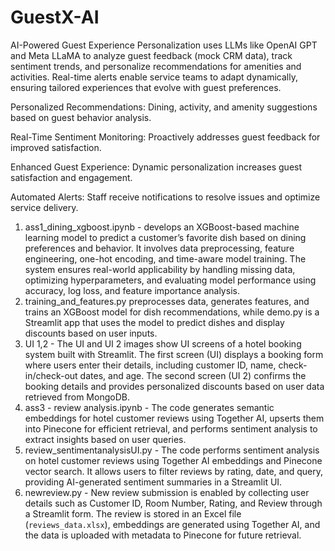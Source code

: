 # GuestX-AI
AI-Powered Guest Experience Personalization uses LLMs like OpenAI GPT and Meta LLaMA to analyze guest feedback (mock CRM data), track sentiment trends, and personalize recommendations for amenities and activities. Real-time alerts enable service teams to adapt dynamically, ensuring tailored experiences that evolve with guest preferences.

Personalized Recommendations: Dining, activity, and amenity suggestions based on guest behavior analysis.

Real-Time Sentiment Monitoring: Proactively addresses guest feedback for improved satisfaction.

Enhanced Guest Experience: Dynamic personalization increases guest satisfaction and engagement.

Automated Alerts: Staff receive notifications to resolve issues and optimize service delivery.


1. ass1_dining_xgboost.ipynb -  develops an XGBoost-based machine learning model to predict a customer’s favorite dish based on dining preferences and behavior. It involves data preprocessing, feature engineering, one-hot encoding, and time-aware model training. The system ensures real-world applicability by handling missing data, optimizing hyperparameters, and evaluating model performance using accuracy, log loss, and feature importance analysis.
2. training_and_features.py preprocesses data, generates features, and trains an XGBoost model for dish recommendations, while demo.py is a Streamlit app that uses the model to predict dishes and display discounts based on user inputs.
3. UI 1,2 - The UI and UI 2 images show UI screens of a hotel booking system built with Streamlit. The first screen (UI) displays a booking form where users enter their details, including customer ID, name, check-in/check-out dates, and age. The second screen (UI 2) confirms the booking details and provides personalized discounts based on user data retrieved from MongoDB.
4. ass3 - review analysis.ipynb - The code generates semantic embeddings for hotel customer reviews using Together AI, upserts them into Pinecone for efficient retrieval, and performs sentiment analysis to extract insights based on user queries.
5. review_sentimentanalysisUI.py - The code performs sentiment analysis on hotel customer reviews using Together AI embeddings and Pinecone vector search. It allows users to filter reviews by rating, date, and query, providing AI-generated sentiment summaries in a Streamlit UI.
6. newreview.py - New review submission is enabled by collecting user details such as Customer ID, Room Number, Rating, and Review through a Streamlit form. The review is stored in an Excel file (`reviews_data.xlsx`), embeddings are generated using Together AI, and the data is uploaded with metadata to Pinecone for future retrieval.
